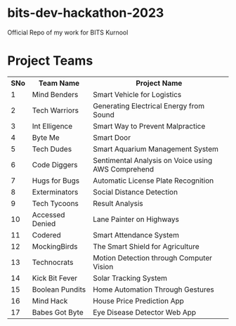 # bits-dev-hackathon-2023
Official Repo of my work for BITS Kurnool

# Project Teams
<table>
  <tr>
    <th>SNo</th>
    <th>Team Name</th>
    <th>Project Name</th>
  </tr>
  <tr>
    <td>1</td>
    <td>Mind Benders</td>
    <td>Smart Vehicle for Logistics</td>
  </tr>
  <tr>
    <td>2</td>
    <td>Tech Warriors</td>
    <td>Generating Electrical Energy from Sound</td>
  </tr>
  <tr>
    <td>3</td>
    <td>Int Elligence</td>
    <td>Smart Way to Prevent Malpractice</td>
  </tr>
  <tr>
    <td>4</td>
    <td>Byte Me</td>
    <td>Smart Door</td>
  </tr>
  <tr>
    <td>5</td>
    <td>Tech Dudes</td>
    <td>Smart Aquarium Management System</td>
  </tr>
  <tr>
    <td>6</td>
    <td>Code Diggers</td>
    <td>Sentimental Analysis on Voice using AWS Comprehend</td>
  </tr>
  <tr>
    <td>7</td>
    <td>Hugs for Bugs</td>
    <td>Automatic License Plate Recognition</td>
  </tr>
  <tr>
    <td>8</td>
    <td>Exterminators</td>
    <td>Social Distance Detection</td>
  </tr>
  <tr>
    <td>9</td>
    <td>Tech Tycoons</td>
    <td>Result Analysis</td>
  </tr>
  <tr>
    <td>10</td>
    <td>Accessed Denied</td>
    <td>Lane Painter on Highways</td>
  </tr>
  <tr>
    <td>11</td>
    <td>Codered</td>
    <td>Smart Attendance System</td>
  </tr>
  <tr>
    <td>12</td>
    <td>MockingBirds</td>
    <td>The Smart Shield for Agriculture</td>
  </tr>
  <tr>
    <td>13</td>
    <td>Technocrats</td>
    <td>Motion Detection through Computer Vision</td>
  </tr>
  <tr>
    <td>14</td>
    <td>Kick Bit Fever</td>
    <td>Solar Tracking System</td>
  </tr>
  <tr>
    <td>15</td>
    <td>Boolean Pundits</td>
    <td>Home Automation Through Gestures</td>
  </tr>
  <tr>
    <td>16</td>
    <td>Mind Hack</td>
    <td>House Price Prediction App</td>
  </tr>
  <tr>
    <td>17</td>
    <td>Babes Got Byte</td>
    <td>Eye Disease Detector Web App</td>
  </tr>
</table>
